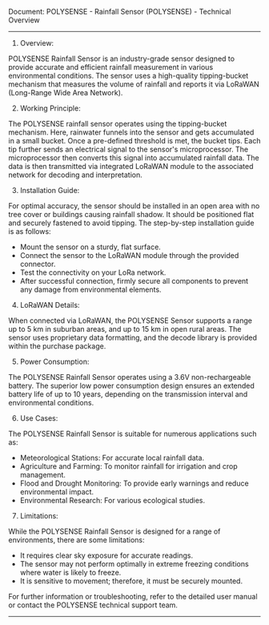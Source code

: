 Document: POLYSENSE - Rainfall Sensor (POLYSENSE) - Technical Overview

----
1. Overview:

POLYSENSE Rainfall Sensor is an industry-grade sensor designed to provide accurate and efficient rainfall measurement in various environmental conditions. The sensor uses a high-quality tipping-bucket mechanism that measures the volume of rainfall and reports it via LoRaWAN (Long-Range Wide Area Network).

2. Working Principle:

The POLYSENSE rainfall sensor operates using the tipping-bucket mechanism. Here, rainwater funnels into the sensor and gets accumulated in a small bucket. Once a pre-defined threshold is met, the bucket tips. Each tip further sends an electrical signal to the sensor's microprocessor. The microprocessor then converts this signal into accumulated rainfall data. The data is then transmitted via integrated LoRaWAN module to the associated network for decoding and interpretation.

3. Installation Guide:

For optimal accuracy, the sensor should be installed in an open area with no tree cover or buildings causing rainfall shadow. It should be positioned flat and securely fastened to avoid tipping. The step-by-step installation guide is as follows:

- Mount the sensor on a sturdy, flat surface.
- Connect the sensor to the LoRaWAN module through the provided connector.
- Test the connectivity on your LoRa network.
- After successful connection, firmly secure all components to prevent any damage from environmental elements.

4. LoRaWAN Details:

When connected via LoRaWAN, the POLYSENSE Sensor supports a range up to 5 km in suburban areas, and up to 15 km in open rural areas. The sensor uses proprietary data formatting, and the decode library is provided within the purchase package.

5. Power Consumption:

The POLYSENSE Rainfall Sensor operates using a 3.6V non-rechargeable battery. The superior low power consumption design ensures an extended battery life of up to 10 years, depending on the transmission interval and environmental conditions. 

6. Use Cases:

The POLYSENSE Rainfall Sensor is suitable for numerous applications such as:

- Meteorological Stations: For accurate local rainfall data.
- Agriculture and Farming: To monitor rainfall for irrigation and crop management.
- Flood and Drought Monitoring: To provide early warnings and reduce environmental impact.
- Environmental Research: For various ecological studies.

7. Limitations:

While the POLYSENSE Rainfall Sensor is designed for a range of environments, there are some limitations:

- It requires clear sky exposure for accurate readings.
- The sensor may not perform optimally in extreme freezing conditions where water is likely to freeze.
- It is sensitive to movement; therefore, it must be securely mounted.

For further information or troubleshooting, refer to the detailed user manual or contact the POLYSENSE technical support team.

---
